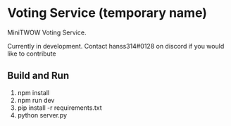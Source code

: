 # Voting Service (temporary name)

MiniTWOW Voting Service.

Currently in development. 
Contact hanss314#0128 on discord if you would like to contribute

## Build and Run

1. npm install
2. npm run dev
3. pip install -r requirements.txt
4. python server.py
